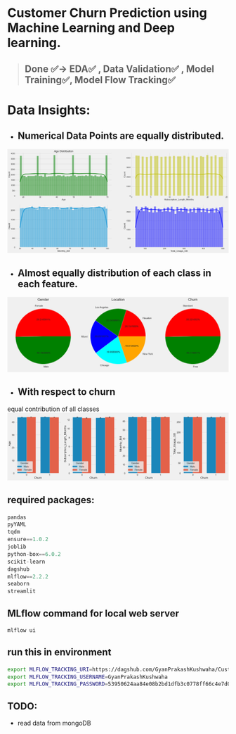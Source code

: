 # Customer Churn Prediction using Machine Learning and Deep learning.

> ## Done ✅-> EDA✅ , Data Validation✅ , Model Training✅, Model Flow Tracking✅


# Data Insights:
- ## Numerical Data Points are equally distributed.
![EDA Image](artifacts/readme/EDA.png)
- ## Almost equally distribution of each class in each feature.
![Cat Features](artifacts/readme/categorical_features.png)
- ## With respect to churn
equal contribution of all classes
![with repect to churn](artifacts/readme/output.png)


## required packages:
```Python
pandas
pyYAML
tqdm
ensure==1.0.2
joblib
python-box==6.0.2
scikit-learn
dagshub
mlflow==2.2.2
seaborn
streamlit
```



## MLflow command for local web server
```Python
mlflow ui
```

## run this in environment 
```bash
export MLFLOW_TRACKING_URI=https://dagshub.com/GyanPrakashKushwaha/Customer-Churn-Prediction.mlflow
export MLFLOW_TRACKING_USERNAME=GyanPrakashKushwaha 
export MLFLOW_TRACKING_PASSWORD=53950624aa84e08b2bd1dfb3c0778ff66c4e7d05
```


## TODO: 
- read data from mongoDB